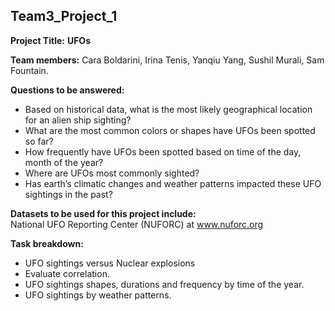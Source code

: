 ## Team3_Project_1
 
**Project Title:** **UFOs**

**Team members:** 
Cara Boldarini, Irina Tenis, Yanqiu Yang, Sushil Murali, Sam Fountain.

**Questions to be answered:**

- Based on historical data, what is the most likely geographical location for an alien ship sighting? 
- What are the most common colors or shapes have UFOs been spotted so far? 
- How frequently have UFOs been spotted based on time of the day, month of the year?
- Where are UFOs most commonly sighted?
- Has earth’s climatic changes and weather patterns impacted these UFO sightings in the past?

**Datasets to be used for this project include:**  
National UFO Reporting Center (NUFORC) at www.nuforc.org

**Task breakdown:** 
  - UFO sightings versus Nuclear explosions
  - Evaluate correlation.
  - UFO sightings shapes, durations and frequency by time of the year.
  - UFO sightings by weather patterns.
